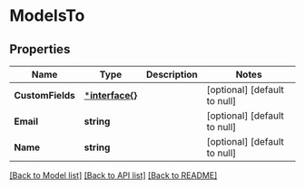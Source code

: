 # ModelsTo

## Properties
Name | Type | Description | Notes
------------ | ------------- | ------------- | -------------
**CustomFields** | [***interface{}**](interface{}.md) |  | [optional] [default to null]
**Email** | **string** |  | [optional] [default to null]
**Name** | **string** |  | [optional] [default to null]

[[Back to Model list]](../README.md#documentation-for-models) [[Back to API list]](../README.md#documentation-for-api-endpoints) [[Back to README]](../README.md)


